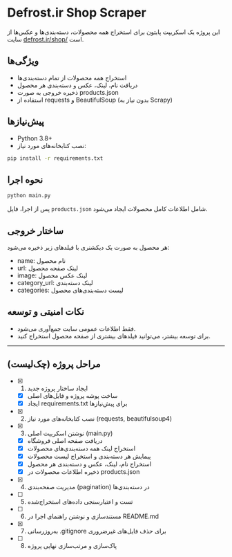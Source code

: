 # Defrost.ir Shop Scraper

این پروژه یک اسکریپت پایتون برای استخراج همه محصولات، دسته‌بندی‌ها و عکس‌ها از سایت [defrost.ir/shop/](https://defrost.ir/shop/) است.

## ویژگی‌ها
- استخراج همه محصولات از تمام دسته‌بندی‌ها
- دریافت نام، لینک، عکس و دسته‌بندی هر محصول
- ذخیره خروجی به صورت products.json
- استفاده از requests و BeautifulSoup (بدون نیاز به Scrapy)

## پیش‌نیازها
- Python 3.8+
- نصب کتابخانه‌های مورد نیاز:

```bash
pip install -r requirements.txt
```

## نحوه اجرا

```bash
python main.py
```

پس از اجرا، فایل `products.json` شامل اطلاعات کامل محصولات ایجاد می‌شود.

## ساختار خروجی
هر محصول به صورت یک دیکشنری با فیلدهای زیر ذخیره می‌شود:
- name: نام محصول
- url: لینک صفحه محصول
- image: لینک عکس محصول
- category_url: لینک دسته‌بندی
- categories: لیست دسته‌بندی‌های محصول

## نکات امنیتی و توسعه
- فقط اطلاعات عمومی سایت جمع‌آوری می‌شود.
- برای توسعه بیشتر، می‌توانید فیلدهای بیشتری از صفحه محصول استخراج کنید.

---

## مراحل پروژه (چک‌لیست)
- [x] 1. ایجاد ساختار پروژه جدید
    - [x] ساخت پوشه پروژه و فایل‌های اصلی
    - [x] ایجاد requirements.txt برای پیش‌نیازها
- [x] 2. نصب کتابخانه‌های مورد نیاز (requests, beautifulsoup4)
- [x] 3. نوشتن اسکریپت اصلی (main.py)
    - [x] دریافت صفحه اصلی فروشگاه
    - [x] استخراج لینک همه دسته‌بندی‌های محصولات
    - [x] پیمایش هر دسته‌بندی و استخراج لیست محصولات
    - [x] استخراج نام، لینک، عکس و دسته‌بندی هر محصول
    - [x] ذخیره اطلاعات محصولات در products.json
- [x] 4. مدیریت صفحه‌بندی (pagination) در دسته‌بندی‌ها
- [ ] 5. تست و اعتبارسنجی داده‌های استخراج‌شده
- [ ] 6. مستندسازی و نوشتن راهنمای اجرا در README.md
- [x] 7. به‌روزرسانی .gitignore برای حذف فایل‌های غیرضروری
- [ ] 8. پاک‌سازی و مرتب‌سازی نهایی پروژه 